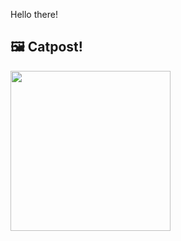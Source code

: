 Hello there!



## 🖼️ Catpost!

<sub>
    <img src="https://cdn2.thecatapi.com/images/14n2V2KAV.jpg" height="256">
</sub>

